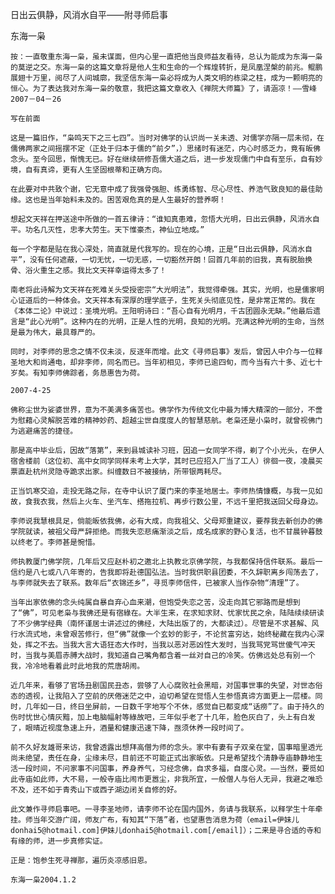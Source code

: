 日出云俱静，风消水自平——附寻师启事

东海一枭


    按：一直敬重东海一枭，虽未谋面，但内心里一直把他当良师益友看待，总认为能成为东海一枭的莫逆之交。东海一枭的这篇文章将是他人生和生命的一个辉煌转折，是凤凰涅槃的前兆。鲲鹏展翅十万里，阅尽了人间城廓，我坚信东海一枭必将成为人类文明的栋梁之柱，成为一颗明亮的恒心。为了表达我对东海一枭的敬意，我把这篇文章收入《禅院大师篇》了，请涵凉！——雪峰2007－04－26

    写在前面

    这是一篇旧作，“枭鸣天下之三七四”。当时对佛学的认识尚一关未透、对儒学亦隔一层未彻，在儒佛两家之间摇摆不定（正处于归本于儒的“前夕”，）思绪时有迷茫，内心时感乏力，竟有皈佛念头。至今回思，惭愧无已。好在继续研修吾儒大道之后，进一步发现儒门中自有至乐，自有妙境，自有真谛，更有人生坚固根蒂和正确方向。

    在此要对中共致个谢，它无意中成了我强骨强胆、练勇练智、尽心尽性、养浩气致良知的最佳助缘。这也是当年始料未及的。困苦艰危真的是人生最好的营养啊！

    想起文天祥在押送途中所做的一首五律诗：“谁知真患难，忽悟大光明，日出云俱静，风消水自平。功名几灭性，忠孝大劳生。天下惟豪杰，神仙立地成。”

    每一个字都是贴在我心深处，简直就是代我写的。现在的心境，正是“日出云俱静，风消水自平”，没有任何遮蔽，一切无忧，一切无惑，一切豁然开朗！回首几年前的旧我，真有脱胎换骨、浴火重生之感。我比文天祥幸运得太多了！

    南老将此诗解为文天祥在死难关头受授密宗“大光明法”，我觉得牵强。其实，光明，也是儒家明心证道后的一种体会。文天祥本有深厚的理学底子，生死关头彻底见性，是非常正常的。我在《本体二论》中说过：圣境光明。王阳明诗曰：“吾心自有光明月，千古团圆永无缺。”他最后遗言是“此心光明”。这种内在的光明，正是人性的光明，良知的光明。充满这种光明的生命，当然是最为伟大，最具尊严的。

    同时，对李师的思念之情不仅未淡，反逐年而增。此文《寻师启事》发后，曾因人中介与一位释圣地大和尚通电，却非李师，同名而已。当年初相见，李师已逾四旬，而今当有六十多、近七十岁矣。有知李师佛踪者，务恳惠告为荷。

    2007-4-25

    佛称尘世为娑婆世界，意为不美满多痛苦也。佛学作为传统文化中最为博大精深的一部分，不啻为慰藉心灵解脱苦难的精神妙药、超越尘世自度度人的智慧慈航。老枭还是小枭时，就曾视佛门为逃避痛苦的捷径。

    那是高中毕业后，因故“落第”，来到县城读补习班，因追一女同学不得，剃了个小光头，在伊人宿舍楼前（这位初、高中女同学同样未考上大学，其时已应招入厂当了工人）徘徊一夜，凌晨买票直赴杭州灵隐寺跪求出家。纠缠数日不被接纳，所带银两耗尽。

    正当饥寒交迫，走投无路之际，在寺中认识了厦门来的李圣地居士。李师热情慷概，与我一见如故，食我衣我，然后上火车、坐汽车、搭拖拉机、再步行数公里，不远千里把我送回父母身边。

    李师说我慧根具足，倘能皈依我佛，必有大成，向我祖父、父母郑重建议，要荐我去新创办的佛学院就读，被祖父母严辞拒绝。而我失恋悲痛渐淡之后，成名成家的野心复活，也不甘晨钟暮鼓以终老了。李师甚是惋惜。

    师执教厦门佛学院，几年后又应赵朴初之邀北上执教北京佛学院，与我都保持信件联系。最后一信约是八七或八八年寄的，告我即将赴德国弘法。当时我供职县团委，不久辞职离乡闯荡去了，与李师就失去了联系。数年后“衣锦还乡”，寻觅李师信件，已被家人当作杂物“清理”了。

    当年出家依佛的念头纯属自暴自弃心血来潮，但饱受失恋之苦，没走向其它邪路而是想到了“佛”，可见老枭与我佛还是有宿綠在。大半生来，在求知求财、忧家忧民之余，陆陆续续研读了不少佛学经典（南怀谨居士讲述过的佛经，大陆出版了的，大都读过）。尽管是不求甚解、风行水流式地，未曾艰苦修行，但“佛”就像一个玄妙的影子，不论贫富穷达，始终秘藏在我内心深处，挥之不去。当我大言大语狂态大作时，当我以恶对恶凶性大发时，当我骂党骂世傻气冲天时，当我与美眉赤膊大战时，我知道自己嘴角都含着一丝对自己的冷笑。仿佛远处总有别一个我，冷冷地看着此时此地我的荒唐胡闹。

    近几年来，看够了官场丑剧国民丑态，尝够了人心腐败社会黑暗，对国事世事的失望，对世态俗态的透视，让我陷入了空前的厌倦迷茫之中，迫切希望在觉悟人生参悟真谛方面更上一层楼。同时，几年如一日，终日坐屏前，一日数千字地写个不休，感觉自已都变成“话痨”了。由于持久的伤时忧世心情灰黯，加上电脑幅射等綠故吧，三年似乎老了十几年，脸色灰白了，头上有白发了，眼晴近视度急速上升，酒量和健康迅速下降，亟须休养一段时间了。

    前不久好友雄哥来访，我曾透露出想拜高僧为师的念头。家中有妻有子双亲在堂，国事暗里透光尚未绝望，责任在身，尘缘未尽，目前还不可能正式出家皈依。只是希望找个淸静寺庙静静地生活一段时间，不问家事不问国事，养身养气，习经念佛，自求多福，自度心灵。——当然，要觅如此寺庙如此师，大不易，一般寺庙比闹市更嚣尘，非我所宜，一般僧人与俗人无异，我避之唯恐不及，还不如于青秀山下或西子湖边闭关自修的好。

    此文兼作寻师启事吧。一寻李圣地师，请李师不论在国内国外，务请与我联系，以释学生十年牵挂。师当年交游广阔，师友广布，有知其“下落”者，也望惠告消息为荷（email=伊妹儿donhai5@hotmail.com]伊妹儿donhai5@hotmail.com[/email]）；二来是寻合适的寺和有缘的师，进一步真修实证。

    正是：饱参生死寻禅那，遍历炎凉感旧恩。

    东海一枭2004.1.2



